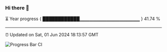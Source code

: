 ### Hi there 👋

⏳ Year progress { ████████████▁▁▁▁▁▁▁▁▁▁▁▁▁▁▁▁▁▁ } 41.74 %

---

⏰ Updated on Sat, 01 Jun 2024 18:13:57 GMT

![Progress Bar CI](https://github.com/liununu/liununu/workflows/Progress%20Bar%20CI/badge.svg)
